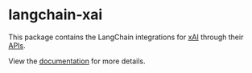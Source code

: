 # langchain-xai

This package contains the LangChain integrations for [xAI](https://x.ai/) through their [APIs](https://console.x.ai).

View the [documentation](https://docs.langchain.com/oss/python/integrations/providers/xai) for more details.
